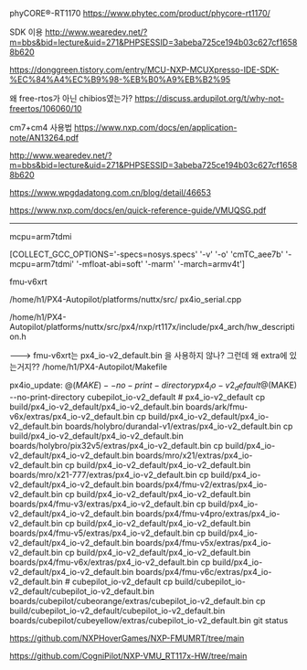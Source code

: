 

phyCORE®-RT1170
https://www.phytec.com/product/phycore-rt1170/


SDK 이용
http://www.wearedev.net/?m=bbs&bid=lecture&uid=271&PHPSESSID=3abeba725ce194b03c627cf16588b620

https://donggreen.tistory.com/entry/MCU-NXP-MCUXpresso-IDE-SDK-%EC%84%A4%EC%B9%98-%EB%B0%A9%EB%B2%95



왜 free-rtos가 아닌 chibios였는가?
https://discuss.ardupilot.org/t/why-not-freertos/106060/10

cm7+cm4 사용법
https://www.nxp.com/docs/en/application-note/AN13264.pdf

http://www.wearedev.net/?m=bbs&bid=lecture&uid=271&PHPSESSID=3abeba725ce194b03c627cf16588b620

https://www.wpgdadatong.com.cn/blog/detail/46653

https://www.nxp.com/docs/en/quick-reference-guide/VMUQSG.pdf

-------------------------


mcpu=arm7tdmi

 [COLLECT_GCC_OPTIONS='-specs=nosys.specs' '-v' '-o' 'cmTC_aee7b' '-mcpu=arm7tdmi' '-mfloat-abi=soft' '-marm' '-march=armv4t']



 fmu-v6xrt


 /home/h1/PX4-Autopilot/platforms/nuttx/src/ px4io_serial.cpp

 /home/h1/PX4-Autopilot/platforms/nuttx/src/px4/nxp/rt117x/include/px4_arch/hw_description.h



---> fmu-v6xrt는 px4_io-v2_default.bin 을 사용하지 않나? 그런데 왜 extra에 있는거지??
/home/h1/PX4-Autopilot/Makefile

 px4io_update:
	@$(MAKE) --no-print-directory px4_io-v2_default
	@$(MAKE) --no-print-directory cubepilot_io-v2_default
	# px4_io-v2_default
	cp build/px4_io-v2_default/px4_io-v2_default.bin boards/ark/fmu-v6x/extras/px4_io-v2_default.bin
	cp build/px4_io-v2_default/px4_io-v2_default.bin boards/holybro/durandal-v1/extras/px4_io-v2_default.bin
	cp build/px4_io-v2_default/px4_io-v2_default.bin boards/holybro/pix32v5/extras/px4_io-v2_default.bin
	cp build/px4_io-v2_default/px4_io-v2_default.bin boards/mro/x21/extras/px4_io-v2_default.bin
	cp build/px4_io-v2_default/px4_io-v2_default.bin boards/mro/x21-777/extras/px4_io-v2_default.bin
	cp build/px4_io-v2_default/px4_io-v2_default.bin boards/px4/fmu-v2/extras/px4_io-v2_default.bin
	cp build/px4_io-v2_default/px4_io-v2_default.bin boards/px4/fmu-v3/extras/px4_io-v2_default.bin
	cp build/px4_io-v2_default/px4_io-v2_default.bin boards/px4/fmu-v4pro/extras/px4_io-v2_default.bin
	cp build/px4_io-v2_default/px4_io-v2_default.bin boards/px4/fmu-v5/extras/px4_io-v2_default.bin
	cp build/px4_io-v2_default/px4_io-v2_default.bin boards/px4/fmu-v5x/extras/px4_io-v2_default.bin
	cp build/px4_io-v2_default/px4_io-v2_default.bin boards/px4/fmu-v6x/extras/px4_io-v2_default.bin
	cp build/px4_io-v2_default/px4_io-v2_default.bin boards/px4/fmu-v6c/extras/px4_io-v2_default.bin
	# cubepilot_io-v2_default
	cp build/cubepilot_io-v2_default/cubepilot_io-v2_default.bin boards/cubepilot/cubeorange/extras/cubepilot_io-v2_default.bin
	cp build/cubepilot_io-v2_default/cubepilot_io-v2_default.bin boards/cubepilot/cubeyellow/extras/cubepilot_io-v2_default.bin
	git status






https://github.com/NXPHoverGames/NXP-FMUMRT/tree/main

 https://github.com/CogniPilot/NXP-VMU_RT117x-HW/tree/main


 
